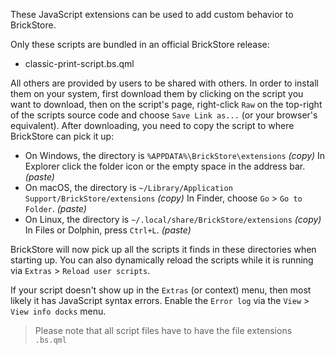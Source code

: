 These JavaScript extensions can be used to add custom behavior to
BrickStore.

Only these scripts are bundled in an official BrickStore release:

  * classic-print-script.bs.qml

All others are provided by users to be shared with others. In order to
install them on your system, first download them by clicking on the script
you want to download, then on the script's page, right-click `Raw` on the
top-right of the scripts source code and choose `Save Link as...` (or your
browser's equivalent).
After downloading, you need to copy the script to where BrickStore can pick
it up:

  * On Windows, the directory is `%APPDATA%\BrickStore\extensions` *(copy)*
    In Explorer click the folder icon or the empty space in the address bar. *(paste)*
  * On macOS, the directory is `~/Library/Application Support/BrickStore/extensions` *(copy)*
    In Finder, choose `Go` > `Go to Folder`. *(paste)*
  * On Linux, the directory is `~/.local/share/BrickStore/extensions` *(copy)*
    In Files or Dolphin, press `Ctrl+L`. *(paste)*

BrickStore will now pick up all the scripts it finds in these directories
when starting up. You can also dynamically reload the scripts while
it is running via `Extras` > `Reload user scripts`.

If your script doesn't show up in the `Extras` (or context) menu, then most
likely it has JavaScript syntax errors. Enable the `Error log` via the
`View` > `View info docks` menu.

> Please note that all script files have to have the file extensions `.bs.qml`
